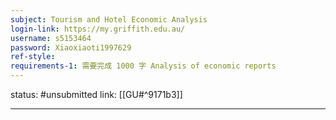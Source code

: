 ```yaml
---
subject: Tourism and Hotel Economic Analysis
login-link: https://my.griffith.edu.au/
username: s5153464
password: Xiaoxiaoti1997629
ref-style: 
requirements-1: 需要完成 1000 字 Analysis of economic reports
---
```

status: #unsubmitted 
link: [[GU#^9171b3]]

---

